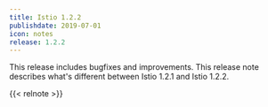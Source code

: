 ```yaml
---
title: Istio 1.2.2
publishdate: 2019-07-01
icon: notes
release: 1.2.2
---
```


This release includes bugfixes and improvements.  This release note describes what's different between Istio 1.2.1 and Istio 1.2.2.

{{< relnote >}}

